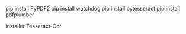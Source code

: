 pip install PyPDF2
pip install watchdog
pip install pytesseract
pip install pdfplumber

installer Tesseract-Ocr
